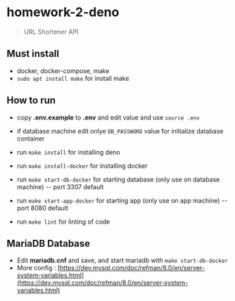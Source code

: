 # homework-2-deno

> URL Shortener API

## Must install

- docker, docker-compose, make
- `sudo apt install make` for install make

## How to run
- copy **.env.example** to **.env** and edit value and use `source .env`
- if database machine edit onlye `DB_PASSWORD` value for initialize database container

- run `make install` for installing deno
- run `make install-docker` for installing docker
- run `make start-db-docker` for starting database (only use on database machine) -- port 3307 default
- run `make start-app-docker` for starting app (only use on app machine) -- port 8080 default
- run `make lint` for linting of code

## MariaDB Database
- Edit **mariadb.cnf** and save, and start mariadb with `make start-db-docker`
- More config : [https://dev.mysql.com/doc/refman/8.0/en/server-system-variables.html](https://dev.mysql.com/doc/refman/8.0/en/server-system-variables.html)